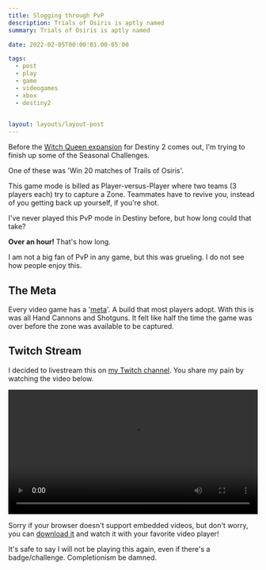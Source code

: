 ```yaml
---
title: Slogging through PvP
description: Trials of Osiris is aptly named
summary: Trials of Osiris is aptly named

date: 2022-02-05T00:00:01.00-05:00

tags:
  - post
  - play
  - game
  - videogames
  - xbox
  - destiny2
  

layout: layouts/layout-post
---
```

Before the <a href="https://www.bungie.net/7/en/Destiny/WitchQueen?ciid=50638" title="">Witch Queen expansion</a> for Destiny 2 comes out, I'm trying to finish up some of the Seasonal Challenges.

One of these was 'Win 20 matches of Trails of Osiris'.

This game mode is billed as Player-versus-Player where two teams (3 players each) try to capture a Zone. Teammates have to revive you, instead of you getting back up yourself, if you're shot.

I've never played this PvP mode in Destiny before, but how long could that take?

<strong>Over an hour!</strong> That's how long.

I am not a big fan of PvP in any game, but this was grueling. I do not see how people enjoy this.

## The Meta
Every video game has a '<a href="https://ggn00b.com/for-noobs/what-does-meta-mean-in-competitive-gaming/" title="explanation on ggnoob website">meta</a>'. A build that most players adopt. With this is was all Hand Cannons and Shotguns. It felt like half the time the game was over before the zone was available to be captured.


## Twitch Stream
I decided to livestream this on <a href="https://www.twitch.tv/davidmead" title="">my Twitch channel<a/>. You share my pain by watching the video below.

<div>
<p><video controls width="100%" src="/video/2022-02-05-twitch-destiny2.mp4">

<p>Sorry if your browser doesn't support embedded videos,
but don't worry, you can <a href="/video/2022-02-05-twitch-destiny2.mp4">download it</a>
and watch it with your favorite video player!
</video></p>
</div>

It's safe to say I will not be playing this again, even if there's a badge/challenge. Completionism be damned.